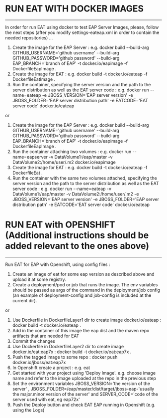 # RUN EAT WITH DOCKER IMAGES
-----------------------------

In order for run EAT using docker to test EAP Server Images, please, follow the next steps (after you modify settings-eateap.xml in order to contain the needed repositories) ...

1. Create the image for the EAP Server : e.g. docker build --build-arg GITHUB_USERNAME='github username' --build-arg GITHUB_PASSWORD='github password' --build-arg EAP_BRANCH='branch of EAP' -t docker.io/eapimage -f DockerfileEapImage .
2. Create the image for EAT : e.g. docker build -t  docker.io/eateap  -f DockerfileEatImage .
3. Run the container, specifying the server version and the path to the server distribution as well as the EAT server code : e.g. docker run --name=eateap -e JBOSS_VERSION='EAP server version' -e JBOSS_FOLDER='EAP server distribution path' -e EATCODE='EAT server code' docker.io/eateap 

or

1. Create the image for the EAP Server : e.g. docker build --build-arg GITHUB_USERNAME='github username' --build-arg GITHUB_PASSWORD='github password' --build-arg EAP_BRANCH='branch of EAP' -t docker.io/eapimage -f DockerfileEapImage .
2. Run the container attaching two volumes : e.g. docker run --name=eapserver -v DataVolume1:/eap/master -v DataVolume2:/home/user/.m2 docker.io/eapimage
3. Create the image for EAT : e.g. docker build -t  docker.io/eateap  -f DockerfileEat .
4. Run the container with the same two volumes attached, specifying the server version and the path to the server distribution as well as the EAT server code : e.g. docker run --name=eateap -v DataVolume1:/eap/master -v DataVolume2:/home/user/.m2 -e JBOSS_VERSION='EAP server version' -e JBOSS_FOLDER='EAP server distribution path' -e EATCODE='EAT server code' docker.io/eateap 




# RUN EAT with OPENSHIFT (Additional instructions should be added relevant to the ones above)
---------------------------------------------------------------------------------------------

Run EAT for EAP with Openshift, using config files :

1. Create an image of eat for some eap version as described above and upload it at some registry.
2. Create a deployment/pod or job that runs the image. The env variables should be passed as args of the command in the deployment/job config (an example of deployment-config and job-config is included at the current dir).


or


1. Use Dockerfile in DockerfileLayer1 dir to create image docker.io/eateap : docker build -t docker.io/eateap .
2. Add in the container of this image the eap dist and the maven repo artifacts that are needed for EAT 
3. Commit the changes
4. Use Dockerfile in DockerfileLayer2 dir to create image docker.io/eat:eap7x : docker build -t docker.io/eat:eap7x .
5. Push the tagged image to some repo : docker push docker.io/jboss/eat:eap7x
6. In Openshift create a project : e.g. eat
7. Get started with your project using 'Deploy Image'. e.g. choose image name and refer to the image uploaded at the repo in the previous step
8. Set the environment variables JBOSS_VERSION='the version of the server' , JBOSS_FOLDER=/eap/master/dist/target/jboss-eap-'usually the major.minor version of the server' and SERVER_CODE='code of the server used with eat, eg eap72x'
9. Push the Deploy button and check EAT EAP running in Openshift (e.g. using the Logs)

